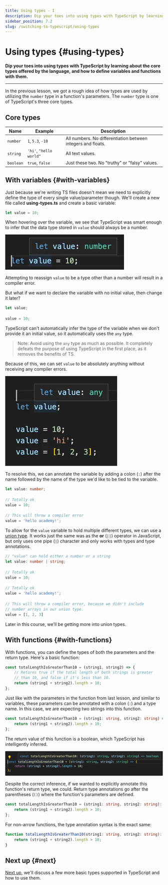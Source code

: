```yaml
---
title: Using types - I
description: Dip your toes into using types with TypeScript by learning about the core types offered by the language, and how to define variables and functions with them.
sidebar_position: 7.2
slug: /switching-to-typescript/using-types
---
```


# Using types {#using-types}

**Dip your toes into using types with TypeScript by learning about the core types offered by the language, and how to define variables and functions with them.**

---

In the previous lesson, we got a rough idea of how types are used by utilizing the `number` type in a function's parameters. The `number` type is one of TypeScript's three core types.

## Core types

| Name      | Example                 | Description                                                  |
| --------- | ----------------------- | ------------------------------------------------------------ |
| `number`  | `1`, `5.3`, `-10`       | All numbers. No differentiation between integers and floats. |
| `string`  | `'hi'`, `"hello world"` | All text values.                                             |
| `boolean` | `true`, `false`         | Just these two. No "truthy" or "falsy" values.               |

## With variables {#with-variables}

Just because we're writing TS files doesn't mean we need to explicitly define the type of every single value/parameter though. We'll create a new file called **using-types.ts** and create a basic variable:

```ts
let value = 10;
```

When hovering over the variable, we see that TypeScript was smart enough to infer that the data type stored in `value` should always be a number.

![Type of variable automatically inferred](./images/number-inference.webp)

Attempting to reassign `value` to be a type other than a number will result in a compiler error.

But what if we want to declare the variable with no initial value, then change it later?

```ts
let value;

value = 10;
```

TypeScript can't automatically infer the type of the variable when we don't provide it an initial value, so it automatically uses the `any` type.

> Note: Avoid using the `any` type as much as possible. It completely defeats the purpose of using TypeScript in the first place, as it removes the benefits of TS.

Because of this, we can set `value` to be absolutely anything without receiving any compiler errors.

![TypeScript didn't infer the type](./images/is-any.webp)

To resolve this, we can annotate the variable by adding a colon (`:`) after the name followed by the name of the type we'd like to be tied to the variable.

```ts
let value: number;

// Totally ok
value = 10;

// This will throw a compiler error
value = 'hello academy!';
```

To allow for the `value` variable to hold multiple different types, we can use a [union type](https://www.typescriptlang.org/docs/handbook/unions-and-intersections.html). It works just the same was as the **or** (`||`) operator in JavaScript, but only uses one pipe (`|`) character and only works with types and type annotations.

```ts
// "value" can hold either a number or a string
let value: number | string;

// Totally ok
value = 10;

// Totally ok
value = 'hello academy!';

// This will throw a compiler error, because we didn't include
// number arrays in our union type.
value = [1, 2, 3]
```

Later in this course, we'll be getting more into union types.

## With functions {#with-functions}

With functions, you can define the types of both the parameters and the return type. Here's a basic function:

```ts
const totalLengthIsGreaterThan10 = (string1, string2) => {
    // Returns true if the total length of both strings is greater
    // than 10, and false if it's less than 10.
    return (string1 + string2).length > 10;
};
```

Just like with the parameters in the function from last lesson, and similar to variables, these parameters can be annotated with a colon (`:`) and a type name. In this case, we are expecting two strings into this function.

```ts
const totalLengthIsGreaterThan10 = (string1: string, string2: string) => {
    return (string1 + string2).length > 10;
};
```

The return value of this function is a boolean, which TypeScript has intelligently inferred.

![Return type inferred](./images/return-inferred.webp)

Despite the correct inference, if we wanted to explicitly annotate this function's return type, we could. Return type annotations go after the parentheses (`()`) where the function's parameters are defined.

```ts
const totalLengthIsGreaterThan10 = (string1: string, string2: string): boolean => {
    return (string1 + string2).length > 10;
};
```

For non-arrow functions, the type annotation syntax is the exact same:

```ts
function totalLengthIsGreaterThan10(string1: string, string2: string): boolean {
    return (string1 + string2).length > 10;
}
```

## Next up {#next}

[Next up](./using_types_continued.md), we'll discuss a few more basic types supported in TypeScript and how to use them.
